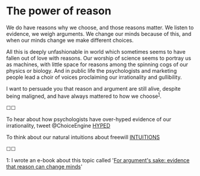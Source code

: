 # The power of reason

We do have reasons why we choose, and those reasons matter. We listen to evidence, we weigh arguments. We change our minds because of this, and when our minds change we make different choices. 

All this is deeply unfashionable in world which sometimes seems to have fallen out of love with reasons. Our worship of science seems to portray us as machines, with little space for reasons among the spinning cogs of our physics or biology. And in public life the psychologists and marketing people lead a choir of voices proclaiming our irrationality and gullibility.

I want to persuade you that reason and argument are still alive, despite being maligned, and have always mattered to how we choose<sup>[1](#footnote1)</sup>.

&#9744;&#9744;

To hear about how psychologists have over-hyped evidence of our irrationality, tweet @ChoiceEngine [HYPED](https://twitter.com/intent/tweet?text=@ChoiceEngine%20HYPED)

To think about our natural intuitions about freewill [INTUITIONS](https://twitter.com/intent/tweet?text=@ChoiceEngine%20TRUTH)

&#9744;&#9744;

<a name="footnote1">1</a>: I wrote an e-book about this topic called '[For argument's sake: evidence that reason can change minds](https://www.amazon.co.uk/arguments-sake-evidence-reason-change-ebook/dp/B010O1Z018)'
